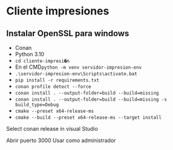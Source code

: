 # Cliente impresiones

## Instalar OpenSSL para windows

- Conan
- Python 3.10
- `cd cliente-impresi�n`
- En el CMD`python -m venv servidor-impresion-env`
- `.\servidor-impresion-env\Scripts\activate.bat`
- `pip install -r requirements.txt`
- `conan profile detect --force`
- `conan install . --output-folder=build --build=missing`
- `conan install . --output-folder=build --build=missing -s build_type=Debug`
- `cmake --preset x64-release-ms`
- `cmake --build --preset x64-release-ms --target install`

Select conan release in visual Studio

Abrir puerto 3000
Usar como administrador
